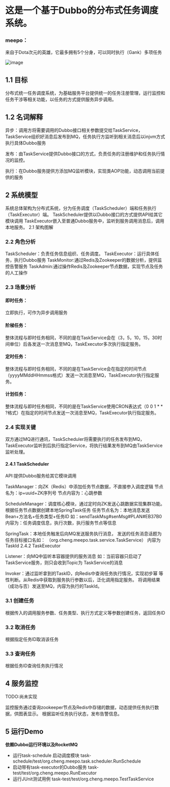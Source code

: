 # 这是一个基于Dubbo的分布式任务调度系统。
<h3>meepo：</h3>
来自于Dota次元的英雄，它最多拥有5个分身，可以同时执行（Gank）多项任务<br/>

![image](https://github.com/hbyscl/meepo/blob/master/design/%E6%9E%B6%E6%9E%84.png)

## 1.1 目标

分布式统一任务调度系统，为基础服务平台提供统一的任务注册管理，运行监控和任务干涉等相关功能，以任务的方式提供服务异步调用。 

## 1.2 名词解释

异步：调用方将需要调用的Dubbo接口相关参数提交给TaskService，TaskService组织好消息后发布到MQ，任务执行方监听到相关消息后以injvm方式执行具体Dubbo服务

发布：由TaskService提供Dubbo接口的方式，负责任务的注册维护和任务执行情况的监控。

执行：在Dubbo服务提供方添加MQ监听模块，实现类AOP功能，动态调用当前提供的服务  

## 2  系统模型

系统总体架构为分布式系统，分为任务调度（TaskScheduler）端和任务执行（TaskExecutor）端。 TaskScheduler提供以Dubbo接口的方式提供API给其它模块调用 TaskExecutor嵌入至普通Dubbo服务中，监听到服务调用消息后，调用本地服务。 2.1	架构图解

### 2.2	角色分析

TaskScheduler：负责任务信息组织、任务调度。 TaskExecutor：运行具体任务，执行Dubbo服务 TaskMonitor:通过Redis及Zookeeper的数据分析，提供监控告警服务 TaskAdmin:通过操作Redis及Zookeeper节点数据，实现节点及任务的人工操作

### 2.3	场景分析

#### 即时任务：
立即执行，可作为异步调用服务

#### 阶梯任务：

整体流程与即时任务相同，不同的是在TaskService会在（3，5，10，15，30时间单位）后各发送一次消息至MQ，TaskExecutor多次执行指定服务。

#### 定时任务：
整体流程与即时任务相同，不同的是在TaskService会在指定的时间节点（yyyyMMddHHmmss格式）发送一次消息至MQ，TaskExecutor执行指定服务。

#### 计划任务： 
整体流程与即时任务相同，不同的是在TaskService使用CRON表达式（0 0 1 * * ?格式）在指定的时间节点发送一次消息至MQ，TaskExecutor执行指定服务。

### 2.4	实现关键

双方通过MQ进行通讯，TaskScheduler将需要执行的任务发布到MQ，TaskExecutor监听到后执行指定Service，将执行结果发布到MQ由TaskService监听处理。

#### 2.4.1	TaskScheduler

API:提供Dubbo服务给其它模块调用

TaskManager：向ZK（Redis）中添加任务节点数据，不直接参入调度逻辑 节点名为：ip+uuid+ZK序列号 节点内容为：心跳参数

ScheduleManager：调度核心模块，通过定时向ZK发送心跳数据实现集群功能。	根据任务节点数据创建本地SpringTask任务 任务节点名为：本地消息发送Bean+方法名+任务类型+任务ID 如：sendTaskMsg#senMsg#PLAN#EB37B0 内容为：任务调度信息，执行次数，执行服务节点等信息

SpringTask：本地任务触发后向MQ发送服务执行消息， 发送的任务消息话题为任务目标接口名如： （org.cheng.meepo.task.service.TaskService） 内容为TaskId 2.4.2	TaskExecutor

Listener：向MQ中监听本容器提供的服务消息 如：当前容器只启动了TaskService服务，则只会收到Topic为	TaskService的消息

Invoker：通过监听拿到的TaskID，向Redis中查询任务执行情况，实现初步幂	等性判断。从Redis中获取到服务执行参数以后，泛化调用指定服务。	将调用结果（成功与否）发送至MQ，内容为执行的TaskId。


### 3.1	创建任务

根据传入的调用服务参数、任务类型、执行方式定义等参数创建任务，返回任务ID </br>

### 3.2	取消任务

根据指定任务ID取消该任务  </br>

### 3.3	查询任务

根据任务ID查询任务执行情况  </br>

## 4 服务监控
TODO:尚未实现

监控服务通过查询zookeeper节点及Redis中存储的数据，动态提供任务执行数据，供图表显示。 根据监听任务执行状态，发布告警信息。
## 5 运行Demo
**依赖Dubbo运行环境以及RocketMQ**
- 运行task-schedule 启动调度模块
task-schedule/test/org.cheng.meepo.task.scheduler.RunSchedule
- 启动带有task-executor的Dubbo服务
task-test/test/org.cheng.meepo.RunExecutor
- 运行JUnit测试用例
task-test/test/org.cheng.meepo.TestTaskService
